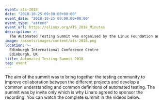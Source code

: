 ```yaml
---
event: ats-2018
date: "2018-10-25 09:00:00+00:00"
event_date: "2018-10-25 09:00:00+00:00"
event_type: "attend"
event_url: https://elinux.org/ATS_2018_Minutes
description: >-
  The Automated Testing Summit was organised by the Linux Foundation and co-located with ELCE 2018
image: /assets/images/content/ats-2018.png
location: >-
  Edinburgh International Conference Centre
  Edinburgh, UK
title: Automated Testing Summit 2018
tag: event
---
```


The aim of the summit was to bring together the testing community to improve collaboration between the different projects and develop a common understanding and common definitions of automated testing. The summit was by invite only which is why Linaro agreed to sponsor the recording. You can watch the complete summit in the videos below.
